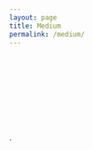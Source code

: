 ```yaml
---
layout: page
title: Medium 
permalink: /medium/
---
```

<!---
Use Iframely for generating iframe from medium posts:  Paste medium link on below page to get snippet, then paste here
https://iframely.com/
-->

<div class="iframely-embed"><div class="iframely-responsive" style="height: 140px; padding-bottom: 0;"><a href="https://medium.com/@prasadostwal/all-in-one-word-list-for-gre-vocabulary-8b6f24a9cdc8" data-iframely-url="//cdn.iframe.ly/XXUX45j?iframe=card-small"></a></div></div><script async src="//cdn.iframe.ly/embed.js" charset="utf-8"></script>
   .
<div class="iframely-embed"><div class="iframely-responsive" style="height: 140px; padding-bottom: 0;"><a href="https://medium.com/@prasadostwal/iot-and-artificial-intelligence-for-connected-living-e109ec3cf0ae" data-iframely-url="//cdn.iframe.ly/E3EPPri?iframe=card-small"></a></div></div><script async src="//cdn.iframe.ly/embed.js" charset="utf-8"></script>